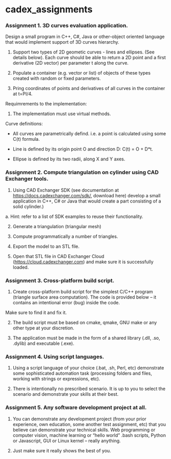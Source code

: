 # cadex_assignments

### Assignment 1. 3D curves evaluation application.

Design a small program in C++, C#, Java or other-object oriented language that would implement support of 3D curves hierarchy.

1. Support two types of 2D geometic curves - lines and ellipses. (See details below). Each curve should be able to return a 2D point and a first derivative (2D vector) per parameter t along the curve.

2. Populate a container (e.g. vector or list) of objects of these types created with random or fixed parameters.

3. Pring coordinates of points and derivatives of all curves in the container at t=PI/4.


Requimrements to the implementation:

1. The implementation must use virtual methods.


Curve definitions:

- All curves are parametrically defind. i.e. a point is calculated using some C(t) formula.

- Line is defined by its origin point O and direction D: C(t) = O + D*t.

- Ellipse is defined by its two radii, along X and Y axes.


### Assignment 2. Compute triangulation on cylinder using CAD Exchanger tools.

1. Using CAD Exchanger SDK (see documentation at https://docs.cadexchanger.com/sdk/, download here) develop a small application in C++, C# or Java that would create a part consisting of a solid cylinder.)

a. Hint: refer to a list of SDK examples to reuse their functionality.

2. Generate a triangulation (triangular mesh)

3. Compute programmatically a number of triangles.

4. Export the model to an STL file.

5. Open that STL file in CAD Exchanger Cloud (https://cloud.cadexchanger.com) and make sure it is successfully loaded.


### Assignment 3. Cross-platform build script.

1. Create cross-platform build script for the simplest C/C++ program (triangle surface area computation). The code is provided below – it contains an intentional error (bug) inside the code.

Make sure to find it and fix it.

2. The build script must be based on cmake, qmake, GNU make or any other type at your discretion.

3. The application must be made in the form of a shared library (.dll, .so, .dylib) and executable (.exe).


### Assignment 4. Using script languages.

1. Using a script language of your choice (.bat, .sh, Perl, etc) demonstrate some sophisticated automation task (processing folders and files, working with strings or expressions, etc).

2. There is intentionally no prescribed scenario. It is up to you to select the scenario and demonstrate your skills at their best.


### Assignment 5. Any software development project at all.

1. You can demonstrate any development project (from your prior experience, own education, some another test assignment, etc) that you believe can demonstrate your technical skills. Web programming or computer vision, machine learning or “hello world” .bash scripts, Python or Javascript, GUI or Linux kernel – really anything.

2. Just make sure it really shows the best of you.
